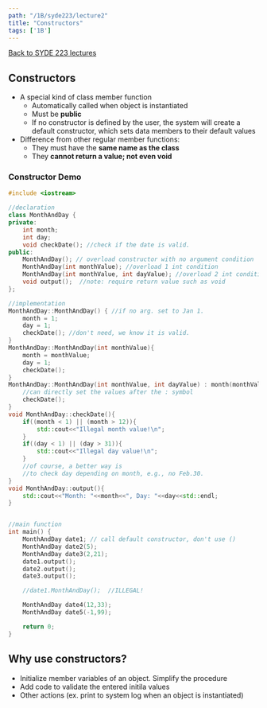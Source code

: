 ```yaml
---
path: "/1B/syde223/lecture2"
title: "Constructors"
tags: ['1B']
---
```

[Back to SYDE 223 lectures](/1B/syde223)

## Constructors
- A special kind of class member function
    - Automatically called when object is instantiated
    - Must be **public**
    - If no constructor is defined by the user, the system will create a default constructor, which sets data members to their default values
- Difference from other regular member functions: 
    - They must have the **same name as the class**
    - They **cannot return a value; not even void**

### Constructor Demo
```cpp
#include <iostream>

//declaration
class MonthAndDay {
private:
    int month;
    int day;
    void checkDate(); //check if the date is valid.
public:
    MonthAndDay(); // overload constructor with no argument condition  //note: no return value not even void
    MonthAndDay(int monthValue); //overload 1 int condition
    MonthAndDay(int monthValue, int dayValue); //overload 2 int condition
    void output();  //note: require return value such as void
};

//implementation
MonthAndDay::MonthAndDay() { //if no arg. set to Jan 1.
    month = 1;
    day = 1;
    checkDate(); //don't need, we know it is valid.
}
MonthAndDay::MonthAndDay(int monthValue){
    month = monthValue;
    day = 1;
    checkDate();
}
MonthAndDay::MonthAndDay(int monthValue, int dayValue) : month(monthValue), day(dayValue){
    //can directly set the values after the : symbol
    checkDate();
}
void MonthAndDay::checkDate(){
    if((month < 1) || (month > 12)){
        std::cout<<"Illegal month value!\n";
    }
    if((day < 1) || (day > 31)){
        std::cout<<"Illegal day value!\n";
    }
    //of course, a better way is
    //to check day depending on month, e.g., no Feb.30.
}
void MonthAndDay::output(){
    std::cout<<"Month: "<<month<<", Day: "<<day<<std::endl;
}


//main function
int main() {
    MonthAndDay date1; // call default constructor, don't use ()
    MonthAndDay date2(5);
    MonthAndDay date3(2,21);
    date1.output();
    date2.output();
    date3.output();

    //date1.MonthAndDay();  //ILLEGAL!

    MonthAndDay date4(12,33);
    MonthAndDay date5(-1,99);

    return 0;
}
```

## Why use constructors?
- Initialize member variables of an object. Simplify the procedure
- Add code to validate the entered initila values
- Other actions (ex. print to system log when an object is instantiated)
